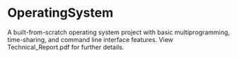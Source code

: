 # OperatingSystem

A built-from-scratch operating system project with basic multiprogramming, time-sharing, and command line interface features. 
View Technical_Report.pdf for further details.
